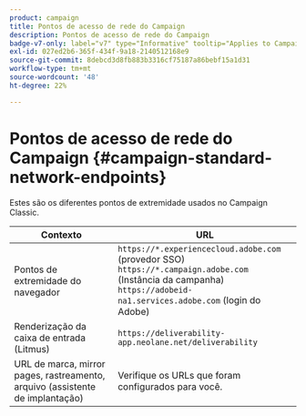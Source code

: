 ```yaml
---
product: campaign
title: Pontos de acesso de rede do Campaign
description: Pontos de acesso de rede do Campaign
badge-v7-only: label="v7" type="Informative" tooltip="Applies to Campaign Classic v7 only"
exl-id: 027ed2b6-365f-434f-9a18-2140512168e9
source-git-commit: 8debcd3d8fb883b3316cf75187a86bebf15a1d31
workflow-type: tm+mt
source-wordcount: '48'
ht-degree: 22%

---
```


# Pontos de acesso de rede do Campaign {#campaign-standard-network-endpoints}



Estes são os diferentes pontos de extremidade usados no Campaign Classic.

| Contexto | URL |
|--- |--- |
| Pontos de extremidade do navegador | `https://*.experiencecloud.adobe.com` (provedor SSO)<br>`https://*.campaign.adobe.com` (Instância da campanha)<br>`https://adobeid-na1.services.adobe.com` (login do Adobe) |
| Renderização da caixa de entrada (Litmus) | `https://deliverability-app.neolane.net/deliverability` |
| URL de marca, mirror pages, rastreamento, arquivo (assistente de implantação) | Verifique os URLs que foram configurados para você. |
